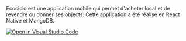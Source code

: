 Ecociclo est une application mobile qui permet d'acheter local et de revendre ou donner ses objects.
Cette application a été réalisé en React Native et MangoDB.

[![Open in Visual Studio Code](https://classroom.github.com/assets/open-in-vscode-718a45dd9cf7e7f842a935f5ebbe5719a5e09af4491e668f4dbf3b35d5cca122.svg)](https://classroom.github.com/online_ide?assignment_repo_id=11640040&assignment_repo_type=AssignmentRepo)
